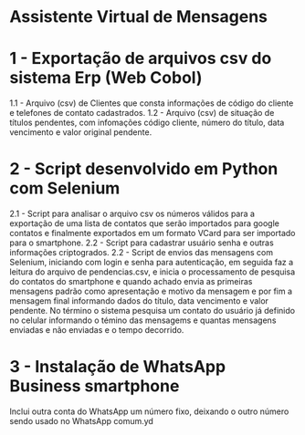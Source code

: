 # Assistente Virtual de Mensagens
# 1 - Exportação de arquivos csv do sistema Erp (Web Cobol)
  1.1 - Arquivo (csv) de Clientes que consta informações de código do cliente e telefones de contato cadastrados.
  1.2 - Arquivo (csv) de situação de títulos pendentes, com infomações código cliente, número do título, data vencimento e valor original pendente.
# 2 - Script desenvolvido em Python com Selenium
  2.1 - Script para analisar o arquivo csv os números válidos para a exportação de uma lista de contatos que serão importados para google contatos e     finalmente exportados em um formato VCard para ser importado para o smartphone.
  2.2 - Script para cadastrar usuário senha e outras informações criptogrados.
  2.2 - Script de envios das mensagens com Selenium, iniciando com login e senha para autenticação, em seguida faz a leitura do arquivo de pendencias.csv, e inicia o processamento de pesquisa do contatos do smartphone e quando achado envia as primeiras mensagens padrão como apresentação e motivo da mensagem e por fim a mensagem final informando dados do título, data vencimento e valor pendente. No término o sistema pesquisa um contato do usuário já definido no celular informando o témino das mensagems e quantas mensagens enviadas e não enviadas e o tempo decorrido.
  
# 3 - Instalação de WhatsApp Business smartphone
  Inclui outra conta do WhatsApp um número fixo, deixando o outro número sendo usado no WhatsApp comum.yd
